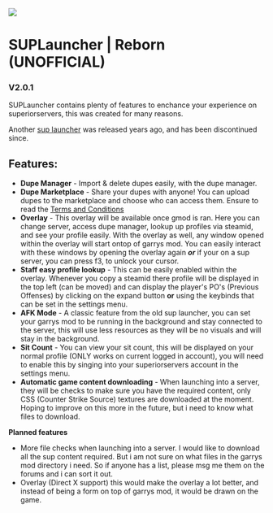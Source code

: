 ![](https://superiorservers.co/static/images/site-logo_reduced.png)
# SUPLauncher | Reborn (UNOFFICIAL)
### V2.0.1

SUPLauncher contains plenty of features to enchance your experience on superiorservers, this was created for many reasons.

Another [sup launcher](https://github.com/Nicks-Alt/SUPLauncher) was released years ago, and has been discontinued since.

## Features:
* **Dupe Manager** - Import & delete dupes easily, with the dupe manager.
* **Dupe Marketplace** - Share your dupes with anyone! You can upload dupes to the marketplace and choose who can access them. Ensure to read the [Terms and Conditions](https://github.com/BestOfAllCoding/SUPLauncher-Reborn/blob/main/MARKETPLACE_TERMS)
* **Overlay** - This overlay will be available once gmod is ran. Here you can change server, access dupe manager, lookup up profiles via steamid, and see your profile easily. With the overlay as well, any window opened within the overlay will start ontop of garrys mod. You can easily interact with these windows by opening the overlay again ***or*** if your on a sup server, you can press f3, to unlock your cursor. 
* **Staff easy profile lookup** - This can be easily enabled within the overlay. Whenever you copy a steamid there profile will be displayed in the top left (can be moved) and can display the player's PO's (Previous Offenses) by clicking on the expand button **or** using the keybinds that can be set in the settings menu.
* **AFK Mode** - A classic feature from the old sup launcher, you can set your garrys mod to be running in the background and stay connected to the server, this will use less resources as they will be no visuals and will stay in the background.
* **Sit Count** - You can view your sit count, this will be displayed on your normal profile (ONLY works on current logged in account), you will need to enable this by singing into your superiorservers account in the settings menu.
* **Automatic game content downloading** - When launching into a server, they will be checks to make sure you have the required content, only CSS (Counter Strike Source) textures are downloaded at the moment. Hoping to improve on this more in the future, but i need to know what files to download. 

**Planned features**
* More file checks when launching into a server. I would like to download all the sup content required. But i am not sure on what files in the garrys mod directory i need. So if anyone has a list, please msg me them on the forums and i can sort it out.
* Overlay (Direct X support) this would make the overlay a lot better, and instead of being a form on top of garrys mod, it would be drawn on the game.
